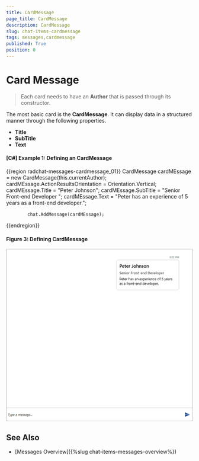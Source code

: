 ```yaml
---
title: CardMessage
page_title: CardMessage
description: CardMessage
slug: chat-items-cardmessage
tags: messages,cardmessage
published: True
position: 0
---
```


# Card Message

> Each card needs to have an __Author__ that is passed through its constructor.

The most basic card is the __CardMessage__. It can display data in a structured manner through the following properties.

* __Title__
* __SubTitle__
* __Text__

#### __[C#] Example 1: Defining an CardMessage__
{{region radchat-messages-cardmessage_01}}
			CardMessage cardMEssage = new CardMessage(this.currentAuthor);
            cardMEssage.ActionResultsOrientation = Orientation.Vertical;
            cardMEssage.Title = "Peter Johnson";
            cardMEssage.SubTitle = "Senior Front-end Developer ";
            cardMEssage.Text = "Peter has an experience of 5 years as a front-end developer.";

            chat.AddMessage(cardMEssage);
{{endregion}}

#### __Figure 3: Defining CardMessage__
![Defining ImageCard](images/RadChat_Messages_CardMessage_01.png)


## See Also

* [Messages Overview]({%slug chat-items-messages-overview%})